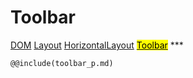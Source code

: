 # Toolbar
<span class="inheritance">
<a href="#Documentation/core/dom">DOM</a>
<a class="inheritance" href="#Documentation/elements/layout/layout">Layout</a>
<a class="inheritance" href="#Documentation/elements/layout/horizontallayout">HorizontalLayout</a>
<a class="inheritance" href="#Documentation/elements/toolbar"><mark>Toolbar</mark></a>
</span>
***

```div-parameter
@@include(toolbar_p.md)
```